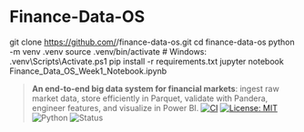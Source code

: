 # Finance-Data-OS

git clone https://github.com/<Si944-byte>/finance-data-os.git
cd finance-data-os
python -m venv .venv
source .venv/bin/activate   # Windows: .venv\Scripts\Activate.ps1
pip install -r requirements.txt
jupyter notebook Finance_Data_OS_Week1_Notebook.ipynb


> **An end-to-end big data system for financial markets**: ingest raw market data, store efficiently in Parquet, validate with Pandera, engineer features, and visualize in Power BI.
[![CI](https://github.com/<Si944-byte>/finance-data-os/actions/workflows/ci.yml/badge.svg)](https://github.com/<Si944-byte>/finance-data-os/actions)
[![License: MIT](https://img.shields.io/badge/License-MIT-blue.svg)](LICENSE)
![Python](https://img.shields.io/badge/python-3.11+-blue.svg)
![Status](https://img.shields.io/badge/status-active-success.svg)
